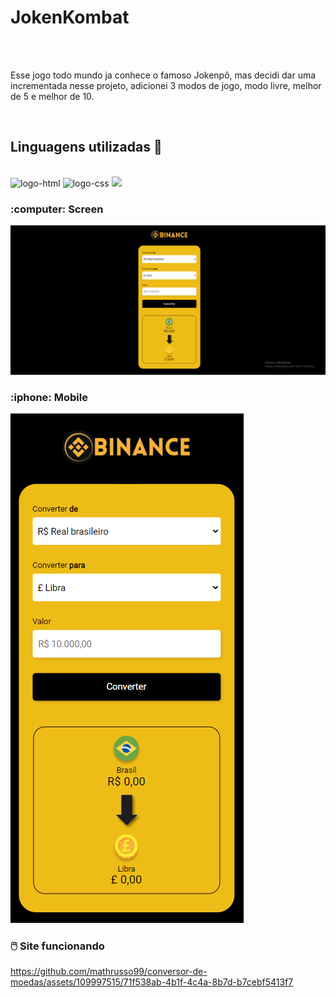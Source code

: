 <h1>JokenKombat</h1>
<br>
<br>
<p> Esse jogo todo mundo ja conhece o famoso Jokenpô, mas decidi dar uma incrementada nesse projeto, adicionei 3 modos de jogo, modo livre, melhor de 5 e melhor de 10.  </p>
<br>
<h2>Linguagens utilizadas 🚀</h2>
<br>
<img src="https://img.shields.io/badge/HTML5-E34F26?style=for-the-badge&logo=html5&logoColor=white" alt="logo-html">
<img src="https://img.shields.io/badge/CSS3-1572B6?style=for-the-badge&logo=css3&logoColor=white" alt="logo-css">
<img src="https://img.shields.io/badge/JavaScript-F7DF1E?style=for-the-badge&logo=javascript&logoColor=black">
<br>
<h3>:computer: Screen</h3>
<img src = "https://github.com/mathrusso99/conversor-de-moedas/blob/main/assets/web.png?raw=true">


<h3> :iphone: Mobile</h3>
<img src = "https://github.com/mathrusso99/conversor-de-moedas/blob/main/assets/mobile.png?raw=true">

<h3> 🖱️ Site funcionando</h3>


https://github.com/mathrusso99/conversor-de-moedas/assets/109997515/71f538ab-4b1f-4c4a-8b7d-b7cebf5413f7
